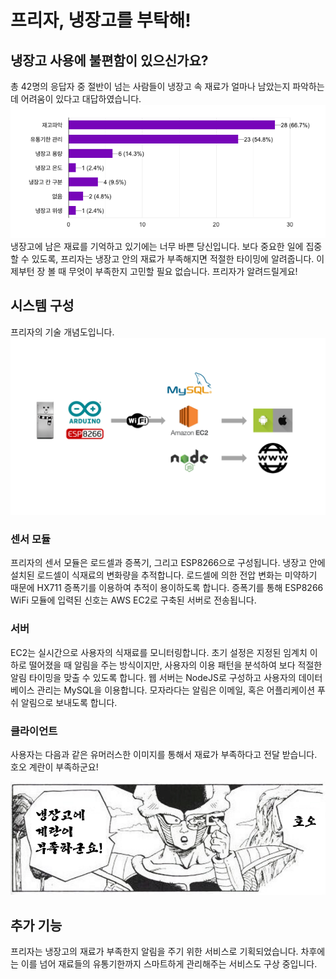 # 프리자, 냉장고를 부탁해!

## 냉장고 사용에 불편함이 있으신가요?
총 42명의 응답자 중 절반이 넘는 사람들이 냉장고 속 재료가 얼마나 남았는지 파악하는데 어려움이 있다고 대답하였습니다. 
<img src='images/survey.png'>  
냉장고에 남은 재료를 기억하고 있기에는 너무 바쁜 당신입니다. 보다 중요한 일에 집중할 수 있도록, 프리자는 냉장고 안의 재료가 부족해지면 적절한 타이밍에 알려줍니다. 이제부턴 장 볼 때 무엇이 부족한지 고민할 필요 없습니다. 프리자가 알려드릴게요!

## 시스템 구성
프리자의 기술 개념도입니다.  
<img src='images/diagram.png'>  

### 센서 모듈  
프리자의 센서 모듈은 로드셀과 증폭기, 그리고 ESP8266으로 구성됩니다. 냉장고 안에 설치된 로드셀이 식재료의 변화량을 추적합니다. 로드셀에 의한 전압 변화는 미약하기 때문에 HX711 증폭기를 이용하여 추적이 용이하도록 합니다. 증폭기를 통해 ESP8266 WiFi 모듈에 입력된 신호는 AWS EC2로 구축된 서버로 전송됩니다.

### 서버
EC2는 실시간으로 사용자의 식재료를 모니터링합니다. 초기 설정은 지정된 임계치 이하로 떨어졌을 때 알림을 주는 방식이지만, 사용자의 이용 패턴을 분석하여 보다 적절한 알림 타이밍을 맞출 수 있도록 합니다. 웹 서버는 NodeJS로 구성하고 사용자의 데이터베이스 관리는 MySQL을 이용합니다. 모자라다는 알림은 이메일, 혹은 어플리케이션 푸쉬 알림으로 보내도록 합니다.

### 클라이언트
사용자는 다음과 같은 유머러스한 이미지를 통해서 재료가 부족하다고 전달 받습니다. 호오 계란이 부족하군요!  

<img src='images/freeza_alarm.jpeg'>

## 추가 기능
프리자는 냉장고의 재료가 부족한지 알림을 주기 위한 서비스로 기획되었습니다. 차후에는 이를 넘어 재료들의 유통기한까지 스마트하게 관리해주는 서비스도 구상 중입니다. 